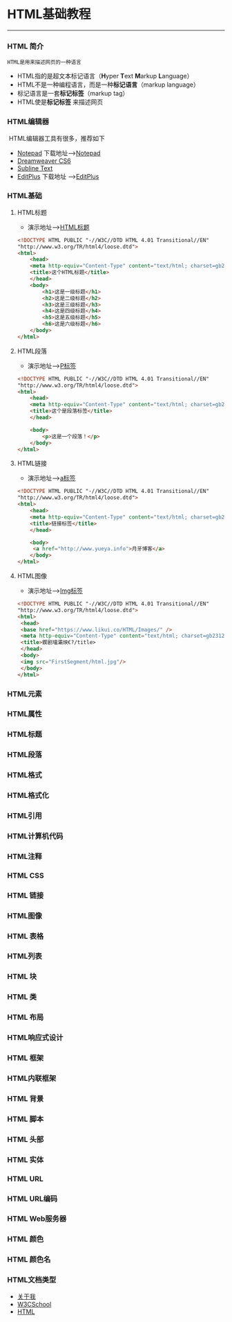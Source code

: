 # HTML基础教程

---



### HTML 简介

`HTML是用来描述网页的一种语言`

* HTML指的是超文本标记语言（**H**yper **T**ext  **M**arkup **L**anguage）
* HTML不是一种编程语言，而是一种**标记语言**（markup language）
* 标记语言是一套**标记标签**（markup tag）
* HTML使是**标记标签** 来描述网页  

### HTML编辑器



​	HTML编辑器工具有很多，推荐如下

* [Notepad](https://notepad-plus-plus.org/)    下载地址—>[<a href="https://notepad-plus-plus.org/download/v7.6.2.html" target="_blank">Notepad</a>](https://notepad-plus-plus.org/download/v7.6.2.html)
* <a href="https://www.adobe.com/cn/products/cs6/dreamweaver.htm" target="_blank">Dreamweaver CS6</a>
* <a href="https://www.sublimetext.com/" target="_blank">Subline Text</a>
* [EditPlus](https://www.editplus.com/)   下载地址 —>[EditPlus](https://www.editplus.com/download.html)

### HTML基础

1. HTML标题

   * 演示地址—–><a href="https://www.likui.co/HTML/HTML/FisrtSegment/title.html" target="_blank">HTML标题</a>

   ```html
   <!DOCTYPE HTML PUBLIC "-//W3C//DTD HTML 4.01 Transitional//EN"
   "http://www.w3.org/TR/html4/loose.dtd">
   <html>
       <head>
       <meta http-equiv="Content-Type" content="text/html; charset=gb2312">
       <title>这个HTML标题</title>
       </head>
       <body>
           <h1>这是一级标题</h1>
           <h2>这是二级标题</h2>
           <h3>这是三级标题</h3>
           <h4>这是四级标题</h4>
           <h5>这是五级标题</h5>
           <h6>这是六级标题</h6>
       </body>
   </html>
   ```

2. HTML段落

   * 演示地址——>[P标签](https://www.likui.co/HTML/HTML/FisrtSegment/passage.html)

   ```html
   <!DOCTYPE HTML PUBLIC "-//W3C//DTD HTML 4.01 Transitional//EN"
   "http://www.w3.org/TR/html4/loose.dtd">
   <html>
       <head>
       <meta http-equiv="Content-Type" content="text/html; charset=gb2312">
       <title>这个是段落标签</title>
       </head>
   
       <body>
           <p>这是一个段落！</p>
       </body>
   </html>
   ```

3. HTML链接

   * 演示地址——>[a标签](https://www.likui.co/HTML/HTML/FisrtSegment/link.html)

   ```html
   <!DOCTYPE HTML PUBLIC "-//W3C//DTD HTML 4.01 Transitional//EN"
   "http://www.w3.org/TR/html4/loose.dtd">
   <html>
       <head>
       <meta http-equiv="Content-Type" content="text/html; charset=gb2312">
       <title>链接标签</title>
       </head>
   
       <body>
        <a href="http://www.yueya.info">月牙博客</a>
       </body>
   </html>
   
   ```

   

4. HTML图像

   * 演示地址—–><a href="https://www.likui.co/HTML/HTML/FisrtSegment/image.html" target="_blank">Img标签</a>

   ```html
   <!DOCTYPE HTML PUBLIC "-//W3C//DTD HTML 4.01 Transitional//EN"
   "http://www.w3.org/TR/html4/loose.dtd">
   <html>
   	<head>
   	<base href="https://www.likui.co/HTML/Images/" />
   	<meta http-equiv="Content-Type" content="text/html; charset=gb2312">
   	<title>鍥剧墖灞炴€?/title>
   	</head>
   	<body>
   	<img src="FirstSegment/html.jpg"/>
   	</body>
   </html>
   ```

   


### HTML元素

### HTML属性

### HTML标题

### HTML段落

### HTML格式

### HTML格式化

### HTML引用

### HTML计算机代码

### HTML注释

### HTML CSS

### HTML 链接

### HTML图像

### HTML 表格

### HTML列表

### HTML 块

### HTML 类

### HTML 布局

### HTML响应式设计

###  HTML 框架

### HTML内联框架

### HTML 背景

### HTML 脚本

### HTML 头部

### HTML 实体

### HTML URL

### HTML URL编码

### HTML Web服务器

### HTML 颜色

### HTML 颜色名

###  HTML文档类型























- <a href="https://www.likui.co/" target="_blank">关于我</a>
- <a href="http://www.w3school.com.cn/h.asp" target="_blank">W3CSchool</a>
- <a href="https://www.likui.co/HTML/" target="_blank">HTML</a>

  
